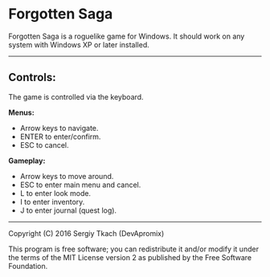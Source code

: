 # Forgotten Saga

Forgotten Saga is a roguelike game for Windows. It should work on any system with Windows XP or later installed.

---

## Controls:
The game is controlled via the keyboard.

**Menus:**
 - Arrow keys to navigate.
 - ENTER to enter/confirm.
 - ESC to cancel. 

**Gameplay:**
 - Arrow keys to move around. 
 - ESC to enter main menu and cancel.
 - L to enter look mode.
 - I to enter inventory.
 - J to enter journal (quest log).

---

Copyright (C) 2016 Sergiy Tkach (DevApromix)

This program is free software; you can redistribute it and/or modify it under the terms of the MIT License version 2 as published by the Free Software Foundation.